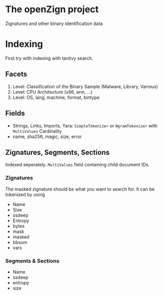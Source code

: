 # The openZign project
Zignatures and other binary identification data

# Indexing
First try with indexing with tantivy search.

## Facets
1. Level: Classification of the Binary Sample (Malware, Library, Various)
2. Level: CPU Architecture (x86, arm, ...)
3. Level: OS, lang, machine, format, bintype 

## Fields
* Strings, Links, Imports, Yara: `SimpleTokenizer` or `NgramTokenizer` with `MultiValues` Cardinality
* name, sha256, magic, size, error

## Zignatures, Segments, Sections
Indexed seperately. `MultiValues` field containing child document IDs.

### Zignatures
The masked zignature should be what you want to search for. It can be tokenized by using 
* Name
* Size
* ssdeep
* Entropy
* bytes
* mask
* masked
* bbsum
* vars

### Segments & Sections
* Name
* ssdeep
* entropy
* size
